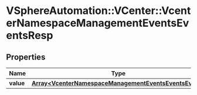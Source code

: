 # VSphereAutomation::VCenter::VcenterNamespaceManagementEventsEventsResp

## Properties
Name | Type | Description | Notes
------------ | ------------- | ------------- | -------------
**value** | [**Array&lt;VcenterNamespaceManagementEventsEventsEvent&gt;**](VcenterNamespaceManagementEventsEventsEvent.md) |  | 


